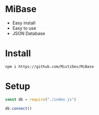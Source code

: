 # MiBase

* Easy install
* Easy to use
* JSON Database

# Install

```
npm i https://github.com/MistiDev/MiBase
```

# Setup

```js
const db = require("./index.js")

db.connect()
```
